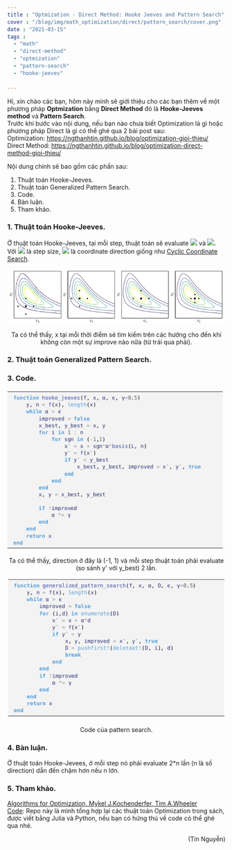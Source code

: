 ```yaml
---
title : "Optmization - Direct Method: Hooke Jeeves and Pattern Search"
cover : "/blog/img/math_optimization/direct/pattern_search/cover.png"
date : "2021-03-15"
tags : 
  - "math"
  - "direct-method"
  - "optmization"
  - "pattern-search"
  - "hooke-jeeves"

---
```


Hi, xin chào các bạn, hôm này mình sẽ giới thiệu cho các bạn thêm về một phương pháp <b>Optmization</b> bằng <b>Direct Method</b> đó là <b>Hooke-Jeeves method</b> và <b>Pattern Search</b>.<br/>
Trước khi bước vào nội dung, nếu bạn nào chưa biết Optimization là gì hoặc phương pháp Direct là gì có thể ghé qua 2 bài post sau:<br/>
Optimization: https://ngthanhtin.github.io/blog/optimization-gioi-thieu/</br>
Direct Method: https://ngthanhtin.github.io/blog/optimization-direct-method-gioi-thieu/</br>

Nội dung chính sẽ bao gồm các phần sau: <br/>

1. Thuật toán Hooke-Jeeves.
2. Thuật toán Generalized Pattern Search.
3. Code.
4. Bàn luận.
5. Tham khảo.



### 1. Thuật toán Hooke-Jeeves.
Ở thuật toán Hooke-Jeeves, tại mỗi step, thuật toán sẽ evaluate <img src="https://render.githubusercontent.com/render/math?math=f(x)"> và <img src="https://render.githubusercontent.com/render/math?math=f(x + \alpha e^{i})">.<br/>
Với <img src="https://render.githubusercontent.com/render/math?math=\alpha"> là step size, <img src="https://render.githubusercontent.com/render/math?math=e^{i}"> là coordinate direction giống như [Cyclic Coordinate Search](https://ngthanhtin.github.io/blog/algorithms_for_optimization/direct_method/optimization-direct-method-gioi-thieu/).<br/>
<p align="center">
  <img src="https://github.com/ngthanhtin/blog/blob/master/static/img/math_optimization/direct/pattern_search/hooke_jeeves.png?raw=true">
</p>
<div style="text-align: center">Ta có thể thấy, x tại mỗi thời điểm sẽ tìm kiếm trên các hướng cho đến khi không còn một sự improve nào nữa (từ trái qua phải).</div>


### 2. Thuật toán Generalized Pattern Search.

### 3. Code.
<p align="center">
  <img src="https://github.com/ngthanhtin/blog/blob/master/static/img/math_optimization/direct/pattern_search/code_hooke_jeeves.png?raw=true">
</p>
<div style="text-align: center">Ta có thể thấy, direction ở đây là (-1, 1) và mỗi step thuật toán phải evaluate (so sánh y' với y_best) 2 lần.</div>

<p align="center">
  <img src="https://github.com/ngthanhtin/blog/blob/master/static/img/math_optimization/direct/pattern_search/code_pattern_search.png?raw=true">
</p>
<div style="text-align: center">Code của pattern search.</div>

### 4. Bàn luận.
Ở thuật toán Hooke-Jevees, ở mỗi step nó phải evaluate 2*n lần (n là số direction) dẫn đến chậm hơn nếu n lớn.<br/>

### 5. Tham khảo.
[Algorithms for Optimization, Mykel J.Kochenderfer, Tim A.Wheeler]()<br/>
[Code](https://github.com/ngthanhtin/optimization_algorithm): Repo này là mình tổng hợp lại các thuật toán Optimization trong sách, được viết bằng Julia và Python, nếu bạn có hứng thú về code có thể ghé qua nhé.<br/>

<div style="text-align: right"> (Tín Nguyễn) </div>

